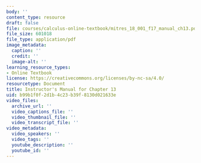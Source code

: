 ```yaml
---
body: ''
content_type: resource
draft: false
file: courses/calculus-online-textbook/mitres_18_001_f17_manual_ch13.pdf
file_size: 601018
file_type: application/pdf
image_metadata:
  caption: ''
  credit: ''
  image-alt: ''
learning_resource_types:
- Online Textbook
license: https://creativecommons.org/licenses/by-nc-sa/4.0/
resourcetype: Document
title: Instructor's Manual for Chapter 13
uid: b99b1f0f-2d1b-4c23-b39f-8130d021633e
video_files:
  archive_url: ''
  video_captions_file: ''
  video_thumbnail_file: ''
  video_transcript_file: ''
video_metadata:
  video_speakers: ''
  video_tags: ''
  youtube_description: ''
  youtube_id: ''
---
```

